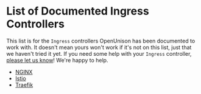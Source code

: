 # List of Documented Ingress Controllers

This list is for the `Ingress` controllers OpenUnison has been documented to work with.  It doesn't mean yours won't work if it's not on this list, just that we haven't tried it yet.  If you need some help with your `Ingress` controller, [please let us know](https://github.com/openunison/openunison-k8s/issues)!  We're happy to help.

* [NGINX](nginx)
* [Istio](istio)
* [Traefik](traefik)